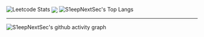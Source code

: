 ![Leetcode Stats](https://leetcard.jacoblin.cool/nurtibbar?site=cn&ext=activity)
<img align="center" src="https://skillicons.dev/icons?i={C++,java,javascript,springboot,react}&theme=light" />
![S1eepNextSec's Top Langs](https://github-readme-stats.vercel.app/api/top-langs/?username=S1eepNextSec&langs_count=5)
****
![S1eepNextSec's github activity graph](https://github-readme-activity-graph.vercel.app/graph?username=S1eepNextSec&theme=react-dark)
